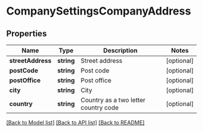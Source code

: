 # CompanySettingsCompanyAddress

## Properties
Name | Type | Description | Notes
------------ | ------------- | ------------- | -------------
**streetAddress** | **string** | Street address | [optional] 
**postCode** | **string** | Post code | [optional] 
**postOffice** | **string** | Post office | [optional] 
**city** | **string** | City | [optional] 
**country** | **string** | Country as a two letter country code | [optional] 

[[Back to Model list]](../README.md#documentation-for-models) [[Back to API list]](../README.md#documentation-for-api-endpoints) [[Back to README]](../README.md)


